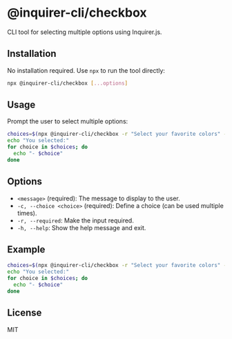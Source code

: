 # @inquirer-cli/checkbox

CLI tool for selecting multiple options using Inquirer.js.

## Installation

No installation required. Use `npx` to run the tool directly:

```bash
npx @inquirer-cli/checkbox [...options]
```

## Usage

Prompt the user to select multiple options:

```bash
choices=$(npx @inquirer-cli/checkbox -r "Select your favorite colors" -c "Red" -c "Blue" -c "Green")
echo "You selected:"
for choice in $choices; do
  echo "- $choice"
done
```

## Options

- `<message>` (required): The message to display to the user.
- `-c, --choice <choice>` (required): Define a choice (can be used multiple times).
- `-r, --required`: Make the input required.
- `-h, --help`: Show the help message and exit.

## Example

```bash
choices=$(npx @inquirer-cli/checkbox -r "Select your favorite colors" -c "Red" -c "Blue" -c "Green")
echo "You selected:"
for choice in $choices; do
  echo "- $choice"
done
```

## License

MIT

